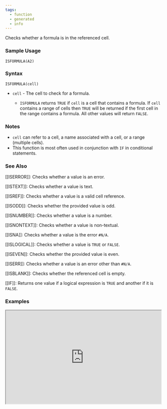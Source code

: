 ```yaml
---
tags:
  - function
  - generated
  - info
---
```


Checks whether a formula is in the referenced cell.

### Sample Usage

`ISFORMULA(A2)`

### Syntax

`ISFORMULA(cell)`

* `cell` - The cell to check for a formula.

  + `ISFORMULA` returns `TRUE` if `cell` is a cell that contains a formula. If `cell` contains a range of cells then `TRUE` will be returned if the first cell in the range contains a formula. All other values will return `FALSE`.

### Notes

* `cell` can refer to a cell, a name associated with a cell, or a range (multiple cells).
* This function is most often used in conjunction with `IF` in conditional statements.

### See Also

[[ISERROR]]: Checks whether a value is an error.

[[ISTEXT]]: Checks whether a value is text.

[[ISREF]]: Checks whether a value is a valid cell reference.

[[ISODD]]: Checks whether the provided value is odd.

[[ISNUMBER]]: Checks whether a value is a number.

[[ISNONTEXT]]: Checks whether a value is non-textual.

[[ISNA]]: Checks whether a value is the error `#N/A`.

[[ISLOGICAL]]: Checks whether a value is `TRUE` or `FALSE`.

[[ISEVEN]]: Checks whether the provided value is even.

[[ISERR]]: Checks whether a value is an error other than `#N/A`.

[[ISBLANK]]: Checks whether the referenced cell is empty.

[[IF]]: Returns one value if a logical expression is `TRUE` and another if it is `FALSE`.

### Examples

<iframe height="300" src="https://docs.google.com/spreadsheets/d/1e6n66ld6CsLqAWmBC2NDiIzKlXfjPzusBxznDgxF5yM/pubhtml" width="500"></iframe>